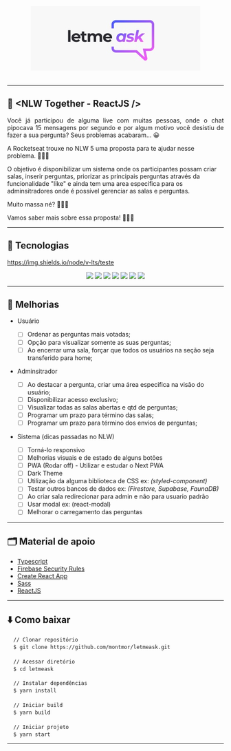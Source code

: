 <br/>
<div align="center">
<img src="src\assets\images\letmeask.jpg">
</div>

<br/>

---

## 💬 <NLW Together - ReactJS />

<p align="justify">
Você já participou de alguma live com muitas pessoas, onde o chat pipocava 15 mensagens por segundo e por algum motivo você desistiu de fazer a sua pergunta? Seus problemas acabaram... 😀

A Rocketseat trouxe no NLW 5 uma proposta para te ajudar nesse problema. 🎉🎉🎉

O objetivo é disponibilizar um sistema onde os participantes possam criar salas, inserir perguntas, priorizar as principais perguntas através da funcionalidade "like" e ainda tem uma area específica para os adminsitradores onde é possível gerenciar as salas e perguntas.

Muito massa né? 💪💪💪

Vamos saber mais sobre essa proposta! 🚀🚀🚀

---

## 📌 Tecnologias

https://img.shields.io/node/v-lts/teste
<br>

<p align="center">
    <img src="https://img.shields.io/badge/HTML5-CB3837?style=for-the-badge&logo=html5&logoColor=white"/>
    <img src="https://img.shields.io/badge/CSS3-239120?style=for-the-badge&logo=css3&logoColor=white"/>
    <img src="https://img.shields.io/badge/Sass-CC6699?style=for-the-badge&logo=sass&logoColor=white"/>
    <img src="https://img.shields.io/badge/JavaScript-323330?style=for-the-badge&logo=javascript&logoColor=F7DF1E" />  
    <img src="https://img.shields.io/badge/React-20232A?style=for-the-badge&logo=react&logoColor=61DAFB"/>
    <img src="https://img.shields.io/badge/-TypeScript-3178C6?&style=for-the-badge&logoColor=fff&logo=TypeScript&logoWidth=25"/>
    <img src="https://img.shields.io/badge/firebase-ffca28?style=for-the-badge&logo=firebase&logoColor=black" />

</p>

---

## 🚧 Melhorias

- Usuário

  - [ ] Ordenar as perguntas mais votadas;
  - [ ] Opção para visualizar somente as suas perguntas;
  - [ ] Ao encerrar uma sala, forçar que todos os usuários na seção seja transferido para home;

- Adminsitrador

  - [ ] Ao destacar a pergunta, criar uma área especifica na visão do usuário;
  - [ ] Disponibilizar acesso exclusivo;
  - [ ] Visualizar todas as salas abertas e qtd de perguntas;
  - [ ] Programar um prazo para término das salas;
  - [ ] Programar um prazo para término dos envios de perguntas;

- Sistema (dicas passadas no NLW)
  - [ ] Torná-lo responsivo
  - [ ] Melhorias visuais e de estado de alguns botões
  - [ ] PWA (Rodar off) - Utilizar e estudar o Next PWA
  - [ ] Dark Theme
  - [ ] Utilização da alguma biblioteca de CSS ex: _(styled-component)_
  - [ ] Testar outros bancos de dados ex: _(Firestore, Supabase, FaunaDB)_
  - [ ] Ao criar sala redirecionar para admin e não para usuario padrão
  - [ ] Usar modal ex: (react-modal)
  - [ ] Melhorar o carregamento das perguntas

---




## 🗂 Material de apoio

- [Typescript](https://www.typescriptlang.org/)
- [Firebase Security Rules](https://firebase.google.com/docs/reference/security/database)
- [Create React App](https://github.com/facebook/create-react-app)
- [Sass](https://sass-lang.com/)
- [ReactJS](https://pt-br.reactjs.org/)

---

## ⬇️ Como baixar

```bash
  // Clonar repositório
  $ git clone https://github.com/montmor/letmeask.git

  // Acessar diretório
  $ cd letmeask

  // Instalar dependências
  $ yarn install

  // Iniciar build
  $ yarn build

  // Iniciar projeto
  $ yarn start
```

---